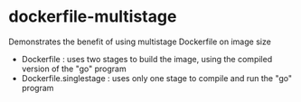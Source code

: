 # dockerfile-multistage
Demonstrates the benefit of using multistage Dockerfile on image size
- Dockerfile : uses two stages to build the image, using the compiled version of the "go" program
- Dockerfile.singlestage : uses only one stage to compile and run the "go" program

